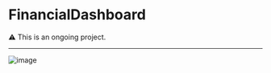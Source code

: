 # FinancialDashboard

<p>
  ⚠ This is an ongoing project.
</p>

---
![image](https://github.com/itsVinM/FinancialDashboard/assets/85823292/9f0514a2-6906-4c34-967f-1c96261a8156)
